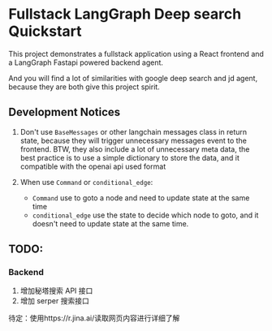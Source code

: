 # Fullstack LangGraph Deep search Quickstart

This project demonstrates a fullstack application using a React frontend and a LangGraph Fastapi powered backend agent.

And you will find a lot of similarities with google deep search and jd agent, because they are both give this project spirit.

## Development Notices

1. Don't use `BaseMessages` or other langchain messages class in return state, because they will trigger unnecessary messages event to the frontend. BTW, they also include a lot of unnecessary meta data, the best practice is to use a simple dictionary to store the data, and it compatible with the openai api used format

2. When use `Command` or `conditional_edge`:

   - `Command` use to goto a node and need to update state at the same time
   - `conditional_edge` use the state to decide which node to goto, and it doesn't need to update state at the same time.

## TODO:

### Backend

1. 增加秘塔搜索 API 接口
2. 增加 serper 搜索接口

待定：使用https://r.jina.ai/读取网页内容进行详细了解
